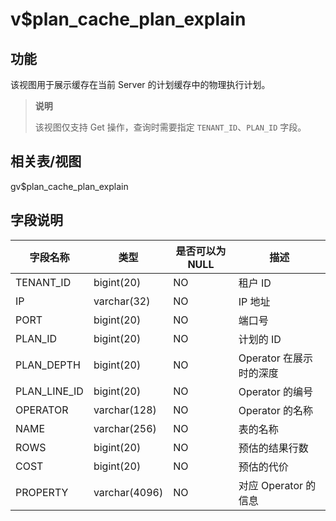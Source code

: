 v$plan_cache_plan_explain
==============================================

功能
-----------

该视图用于展示缓存在当前 Server 的计划缓存中的物理执行计划。
>**说明**
>
>该视图仅支持 Get 操作，查询时需要指定 `TENANT_ID`、`PLAN_ID` 字段。

相关表/视图
---------------

gv$plan_cache_plan_explain

字段说明
-------------

|   **字段名称**   |    **类型**     | **是否可以为 NULL** |      **描述**      |
|--------------|---------------|----------------|------------------|
| TENANT_ID    | bigint(20)    | NO             | 租户 ID            |
| IP           | varchar(32)   | NO             | IP 地址            |
| PORT         | bigint(20)    | NO             | 端口号              |
| PLAN_ID      | bigint(20)    | NO             | 计划的 ID           |
| PLAN_DEPTH   | bigint(20)    | NO             | Operator 在展示时的深度 |
| PLAN_LINE_ID | bigint(20)    | NO             | Operator 的编号     |
| OPERATOR     | varchar(128)  | NO             | Operator 的名称     |
| NAME         | varchar(256)  | NO             | 表的名称             |
| ROWS         | bigint(20)    | NO             | 预估的结果行数          |
| COST         | bigint(20)    | NO             | 预估的代价            |
| PROPERTY     | varchar(4096) | NO             | 对应 Operator 的信息  |
